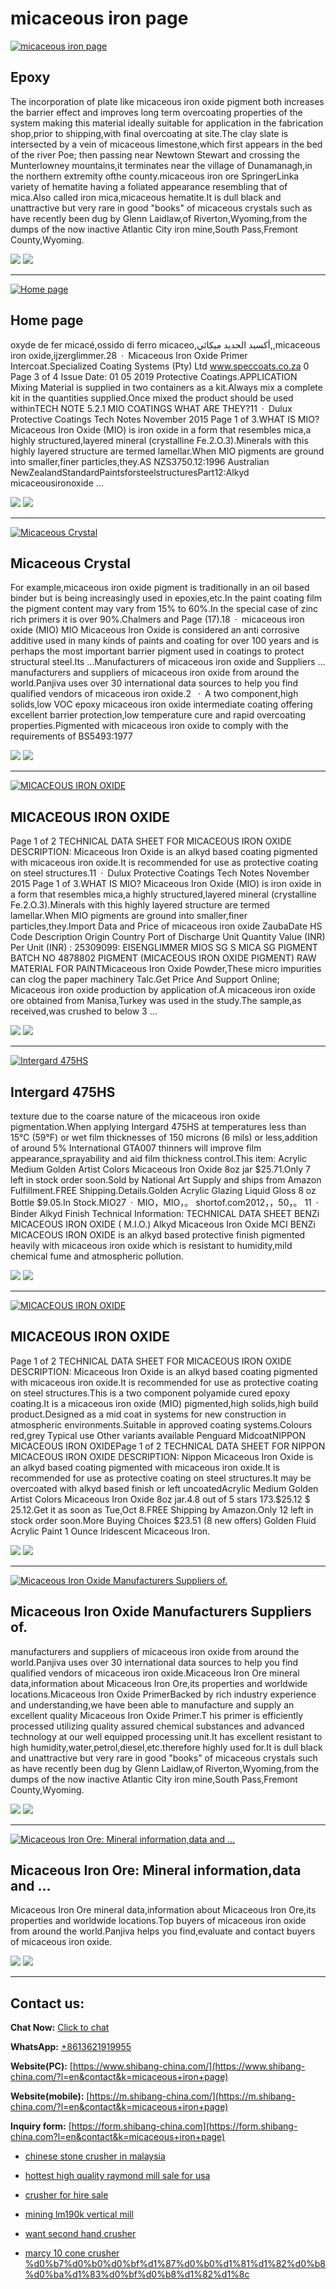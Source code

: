 # micaceous iron page

<a href="https://swt.shibang-china.com/?l=en&img&k=micaceous+iron+page" target="_blank">![micaceous iron page](http://static.shibang-china.com/all-800x300/730.jpg)</a>

## Epoxy
The incorporation of plate like micaceous iron oxide pigment both increases the barrier effect and improves long term overcoating properties of the system making this material ideally suitable for application in the fabrication shop,prior to shipping,with final overcoating at site.The clay slate is intersected by a vein of micaceous limestone,which first appears in the bed of the river Poe; then passing near Newtown Stewart and crossing the Munterlowney mountains,it terminates near the village of Dunamanagh,in the northern extremity ofthe county.micaceous iron ore SpringerLinka variety of hematite having a foliated appearance resembling that of mica.Also called iron mica,micaceous hematite.It is dull black and unattractive but very rare in good &quot;books&quot; of micaceous crystals such as have recently been dug by Glenn Laidlaw,of Riverton,Wyoming,from the dumps of the now inactive Atlantic City iron mine,South Pass,Fremont County,Wyoming.


<a href="https://whatsapp.shibangsoft.com/WhatsApp.php" target="_blank" title="WhatsApp">![](http://static.shibang-china.com/icon/whatsapp.png)</a> <a href="https://swt.shibang-china.com/?l=en&icon&k=micaceous+iron+page" target="_blank">![](http://static.shibang-china.com/icon/chat-en.png)</a>

---

<a href="https://swt.shibang-china.com/?l=en&img&k=micaceous+iron+page" target="_blank">![Home page](http://static.shibang-china.com/all-800x300/654.jpg)</a>

## Home page
oxyde de fer micac&#233;,ossido di ferro micaceo,أكسيد الحديد ميكائي,,micaceous iron oxide,ijzerglimmer.28&ensp;&#0183;&ensp;Micaceous Iron Oxide Primer Intercoat.Specialized Coating Systems (Pty) Ltd www.speccoats.co.za 0 Page 3 of 4 Issue Date: 01 05 2019 Protective Coatings.APPLICATION Mixing Material is supplied in two containers as a kit.Always mix a complete kit in the quantities supplied.Once mixed the product should be used withinTECH NOTE 5.2.1 MIO COATINGS WHAT ARE THEY?11&ensp;&#0183;&ensp;Dulux Protective Coatings Tech Notes November 2015 Page 1 of 3.WHAT IS MIO? Micaceous Iron Oxide (MIO) is iron oxide in a form that resembles mica,a highly structured,layered mineral (crystalline Fe.2.O.3).Minerals with this highly layered structure are termed lamellar.When MIO pigments are ground into smaller,finer particles,they.AS NZS3750.12:1996 Australian NewZealandStandardPaintsforsteelstructuresPart12:Alkyd micaceousironoxide …


<a href="https://whatsapp.shibangsoft.com/WhatsApp.php" target="_blank" title="WhatsApp">![](http://static.shibang-china.com/icon/whatsapp.png)</a> <a href="https://swt.shibang-china.com/?l=en&icon&k=micaceous+iron+page" target="_blank">![](http://static.shibang-china.com/icon/chat-en.png)</a>

---

<a href="https://swt.shibang-china.com/?l=en&img&k=micaceous+iron+page" target="_blank">![Micaceous Crystal](http://static.shibang-china.com/all-800x300/471.jpg)</a>

## Micaceous Crystal
For example,micaceous iron oxide pigment is traditionally in an oil based binder but is being increasingly used in epoxies,etc.In the paint coating film the pigment content may vary from 15% to 60%.In the special case of zinc rich primers it is over 90%.Chalmers and Page (17).18&ensp;&#0183;&ensp;micaceous iron oxide (MIO) MIO Micaceous Iron Oxide is considered an anti corrosive additive used in many kinds of paints and coating for over 100 years and is perhaps the most important barrier pigment used in coatings to protect structural steel.Its …Manufacturers of micaceous iron oxide and Suppliers …manufacturers and suppliers of micaceous iron oxide from around the world.Panjiva uses over 30 international data sources to help you find qualified vendors of micaceous iron oxide.2 &ensp;&#0183;&ensp;A two component,high solids,low VOC epoxy micaceous iron oxide intermediate coating offering excellent barrier protection,low temperature cure and rapid overcoating properties.Pigmented with micaceous iron oxide to comply with the requirements of BS5493:1977


<a href="https://whatsapp.shibangsoft.com/WhatsApp.php" target="_blank" title="WhatsApp">![](http://static.shibang-china.com/icon/whatsapp.png)</a> <a href="https://swt.shibang-china.com/?l=en&icon&k=micaceous+iron+page" target="_blank">![](http://static.shibang-china.com/icon/chat-en.png)</a>

---

<a href="https://swt.shibang-china.com/?l=en&img&k=micaceous+iron+page" target="_blank">![MICACEOUS IRON OXIDE](http://static.shibang-china.com/all-800x300/869.jpg)</a>

## MICACEOUS IRON OXIDE
Page 1 of 2 TECHNICAL DATA SHEET FOR MICACEOUS IRON OXIDE DESCRIPTION: Micaceous Iron Oxide is an alkyd based coating pigmented with micaceous iron oxide.It is recommended for use as protective coating on steel structures.11&ensp;&#0183;&ensp;Dulux Protective Coatings Tech Notes November 2015 Page 1 of 3.WHAT IS MIO? Micaceous Iron Oxide (MIO) is iron oxide in a form that resembles mica,a highly structured,layered mineral (crystalline Fe.2.O.3).Minerals with this highly layered structure are termed lamellar.When MIO pigments are ground into smaller,finer particles,they.Import Data and Price of micaceous iron oxide ZaubaDate HS Code Description Origin Country Port of Discharge Unit Quantity Value (INR) Per Unit (INR) : 25309099: EISENGLIMMER MIOS SG S MICA SG PIGMENT BATCH NO 4878802 PIGMENT (MICACEOUS IRON OXIDE PIGMENT) RAW MATERIAL FOR PAINTMicaceous Iron Oxide Powder,These micro impurities can clog the paper machinery Talc.Get Price And Support Online; Micaceous iron oxide production by application of.A micaceous iron oxide ore obtained from Manisa,Turkey was used in the study.The sample,as received,was crushed to below 3 …


<a href="https://whatsapp.shibangsoft.com/WhatsApp.php" target="_blank" title="WhatsApp">![](http://static.shibang-china.com/icon/whatsapp.png)</a> <a href="https://swt.shibang-china.com/?l=en&icon&k=micaceous+iron+page" target="_blank">![](http://static.shibang-china.com/icon/chat-en.png)</a>

---

<a href="https://swt.shibang-china.com/?l=en&img&k=micaceous+iron+page" target="_blank">![Intergard 475HS](http://static.shibang-china.com/all-800x300/1343.jpg)</a>

## Intergard 475HS
texture due to the coarse nature of the micaceous iron oxide pigmentation.When applying Intergard 475HS at temperatures less than 15&#176;C (59&#176;F) or wet film thicknesses of 150 microns (6 mils) or less,addition of around 5% International GTA007 thinners will improve film appearance,sprayability and aid film thickness control.This item: Acrylic Medium Golden Artist Colors Micaceous Iron Oxide 8oz jar $25.71.Only 7 left in stock order soon.Sold by National Art Supply and ships from Amazon Fulfillment.FREE Shipping.Details.Golden Acrylic Glazing Liquid Gloss 8 oz Bottle $9.05.In Stock.MIO27&ensp;&#0183;&ensp;MIO，MIO，。 shortof.com2012，，50，。 11&ensp;&#0183;&ensp;Binder Alkyd Finish Technical Information: TECHNICAL DATA SHEET BENZi MICACEOUS IRON OXIDE ( M.I.O.) Alkyd Micaceous Iron Oxide MCI BENZi MICACEOUS IRON OXIDE is an alkyd based protective finish pigmented heavily with micaceous iron oxide which is resistant to humidity,mild chemical fume and atmospheric pollution.


<a href="https://whatsapp.shibangsoft.com/WhatsApp.php" target="_blank" title="WhatsApp">![](http://static.shibang-china.com/icon/whatsapp.png)</a> <a href="https://swt.shibang-china.com/?l=en&icon&k=micaceous+iron+page" target="_blank">![](http://static.shibang-china.com/icon/chat-en.png)</a>

---

<a href="https://swt.shibang-china.com/?l=en&img&k=micaceous+iron+page" target="_blank">![MICACEOUS IRON OXIDE](http://static.shibang-china.com/all-800x300/535.jpg)</a>

## MICACEOUS IRON OXIDE
Page 1 of 2 TECHNICAL DATA SHEET FOR MICACEOUS IRON OXIDE DESCRIPTION: Micaceous Iron Oxide is an alkyd based coating pigmented with micaceous iron oxide.It is recommended for use as protective coating on steel structures.This is a two component polyamide cured epoxy coating.It is a micaceous iron oxide (MIO) pigmented,high solids,high build product.Designed as a mid coat in systems for new construction in atmospheric environments.Suitable in approved coating systems.Colours red,grey Typical use Other variants available Penguard MidcoatNIPPON MICACEOUS IRON OXIDEPage 1 of 2 TECHNICAL DATA SHEET FOR NIPPON MICACEOUS IRON OXIDE DESCRIPTION: Nippon Micaceous Iron Oxide is an alkyd based coating pigmented with micaceous iron oxide.It is recommended for use as protective coating on steel structures.It may be overcoated with alkyd based finish or left uncoatedAcrylic Medium Golden Artist Colors Micaceous Iron Oxide 8oz jar.4.8 out of 5 stars 173.$25.12 $ 25.12.Get it as soon as Tue,Oct 8.FREE Shipping by Amazon.Only 12 left in stock order soon.More Buying Choices $23.51 (8 new offers) Golden Fluid Acrylic Paint 1 Ounce Iridescent Micaceous Iron.


<a href="https://whatsapp.shibangsoft.com/WhatsApp.php" target="_blank" title="WhatsApp">![](http://static.shibang-china.com/icon/whatsapp.png)</a> <a href="https://swt.shibang-china.com/?l=en&icon&k=micaceous+iron+page" target="_blank">![](http://static.shibang-china.com/icon/chat-en.png)</a>

---

<a href="https://swt.shibang-china.com/?l=en&img&k=micaceous+iron+page" target="_blank">![Micaceous Iron Oxide Manufacturers Suppliers of.](http://static.shibang-china.com/all-800x300/1191.jpg)</a>

## Micaceous Iron Oxide Manufacturers Suppliers of.
manufacturers and suppliers of micaceous iron oxide from around the world.Panjiva uses over 30 international data sources to help you find qualified vendors of micaceous iron oxide.Micaceous Iron Ore mineral data,information about Micaceous Iron Ore,its properties and worldwide locations.Micaceous Iron Oxide PrimerBacked by rich industry experience and understanding,we have been able to manufacture and supply an excellent quality Micaceous Iron Oxide Primer.T his primer is efficiently processed utilizing quality assured chemical substances and advanced technology at our well equipped processing unit.It has excellent resistant to high humidity,water,petrol,diesel,etc.therefore highly used for.It is dull black and unattractive but very rare in good &quot;books&quot; of micaceous crystals such as have recently been dug by Glenn Laidlaw,of Riverton,Wyoming,from the dumps of the now inactive Atlantic City iron mine,South Pass,Fremont County,Wyoming.


<a href="https://whatsapp.shibangsoft.com/WhatsApp.php" target="_blank" title="WhatsApp">![](http://static.shibang-china.com/icon/whatsapp.png)</a> <a href="https://swt.shibang-china.com/?l=en&icon&k=micaceous+iron+page" target="_blank">![](http://static.shibang-china.com/icon/chat-en.png)</a>

---

<a href="https://swt.shibang-china.com/?l=en&img&k=micaceous+iron+page" target="_blank">![Micaceous Iron Ore: Mineral information,data and …](http://static.shibang-china.com/all-800x300/877.jpg)</a>

## Micaceous Iron Ore: Mineral information,data and …
Micaceous Iron Ore mineral data,information about Micaceous Iron Ore,its properties and worldwide locations.Top buyers of micaceous iron oxide from around the world.Panjiva helps you find,evaluate and contact buyers of micaceous iron oxide.

<a href="https://whatsapp.shibangsoft.com/WhatsApp.php" target="_blank" title="WhatsApp">![](http://static.shibang-china.com/icon/whatsapp.png)</a> <a href="https://swt.shibang-china.com/?l=en&icon&k=micaceous+iron+page" target="_blank">![](http://static.shibang-china.com/icon/chat-en.png)</a>

---
## Contact us:

**Chat Now:** [Click to chat](https://swt.shibang-china.com?l=en&contact&k=micaceous+iron+page)

**WhatsApp:**  [+8613621919955](https://whatsapp.shibangsoft.com/WhatsApp.php)

**Website(PC):** [https://www.shibang-china.com/](https://www.shibang-china.com/?l=en&contact&k=micaceous+iron+page)

**Website(mobile):** [https://m.shibang-china.com/](https://m.shibang-china.com/?l=en&contact&k=micaceous+iron+page)

**Inquiry form:** [https://form.shibang-china.com](https://form.shibang-china.com?l=en&contact&k=micaceous+iron+page)

* [chinese stone crusher in malaysia](../146/chinese%20stone%20crusher%20in%20malaysia.md)

* [hottest high quality raymond mill sale for usa](../147/hottest%20high%20quality%20raymond%20mill%20sale%20for%20usa.md)

* [crusher for hire sale](../142/crusher%20for%20hire%20sale.md)

* [mining lm190k vertical mill](../148/mining%20lm190k%20vertical%20mill.md)

* [want second hand crusher](../149/want%20second%20hand%20crusher.md)

* [marcy 10 cone crusher %d0%b7%d0%b0%d0%bf%d1%87%d0%b0%d1%81%d1%82%d0%b8 %d0%ba%d1%83%d0%bf%d0%b8%d1%82%d1%8c](../143/marcy%2010%20cone%20crusher%20%25d0%25b7%25d0%25b0%25d0%25bf%25d1%2587%25d0%25b0%25d1%2581%25d1%2582%25d0%25b8%20%25d0%25ba%25d1%2583%25d0%25bf%25d0%25b8%25d1%2582%25d1%258c.md)